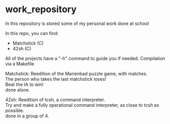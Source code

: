 # work_repository
In this repository is stored some of my personal work done at school


In this repo, you can find:
- Matchstick (C)
- 42sh       (C)

All of the projects have a "-h" command to guide you if needed.
Compilation via a Makefile



Matchstick:
    Reedition of the Marienbad puzzle game, with matches.<br>
    The person who takes the last matchstick loses!<br>
    Beat the IA to win!<br>
    done alone.

42sh:
    Reedition of tcsh, a command interpreter.<br>
    Try and make a fully operational command interpreter, as close to tcsh as possible.<br>
    done in a group of 4.